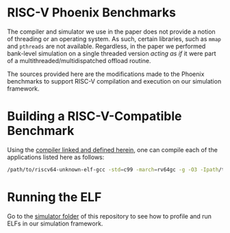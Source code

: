# RISC-V Phoenix Benchmarks

The compiler and simulator we use in the paper does not provide a notion of threading or an operating system. As such, certain libraries, such as `mmap` and `pthreads` are not available. Regardless, in the paper we performed bank-level simulation on a single threaded version *acting as if* it were part of a multithreaded/multidispatched offload routine. 

The sources provided here are the modifications made to the Phoenix benchmarks to support RISC-V compilation and execution on our simulation framework. 

# Building a RISC-V-Compatible Benchmark

Using the [compiler linked and defined herein](https://github.com/dovedevic/blimp), one can compile each of the applications listed here as follows:

```sh
/path/to/riscv64-unknown-elf-gcc -std=c99 -march=rv64gc -g -O3 -Ipath/to/chronometry/c_h_and_o_files /path/to/stopwatch.o -lm -o risc-kmeans-pthread.elf risc-kmeans-pthread.c
```

# Running the ELF

Go to the [simulator folder](https://github.com/dovedevic/blimp) of this repository to see how to profile and run ELFs in our simulation framework.
